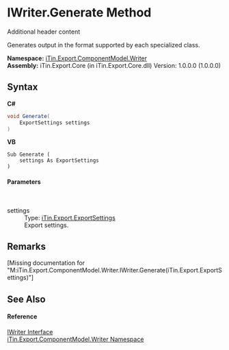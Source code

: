 # IWriter.Generate Method 
Additional header content 

Generates output in the format supported by each specialized class.

**Namespace:**&nbsp;<a href="N_iTin_Export_ComponentModel_Writer">iTin.Export.ComponentModel.Writer</a><br />**Assembly:**&nbsp;iTin.Export.Core (in iTin.Export.Core.dll) Version: 1.0.0.0 (1.0.0.0)

## Syntax

**C#**<br />
``` C#
void Generate(
	ExportSettings settings
)
```

**VB**<br />
``` VB
Sub Generate ( 
	settings As ExportSettings
)
```


#### Parameters
&nbsp;<dl><dt>settings</dt><dd>Type: <a href="T_iTin_Export_ExportSettings">iTin.Export.ExportSettings</a><br />Export settings.</dd></dl>

## Remarks
\[Missing <remarks> documentation for "M:iTin.Export.ComponentModel.Writer.IWriter.Generate(iTin.Export.ExportSettings)"\]

## See Also


#### Reference
<a href="T_iTin_Export_ComponentModel_Writer_IWriter">IWriter Interface</a><br /><a href="N_iTin_Export_ComponentModel_Writer">iTin.Export.ComponentModel.Writer Namespace</a><br />
